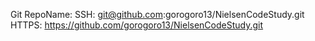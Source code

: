 Git
RepoName:
SSH: git@github.com:gorogoro13/NielsenCodeStudy.git
HTTPS: https://github.com/gorogoro13/NielsenCodeStudy.git